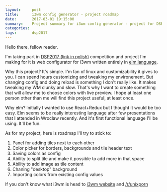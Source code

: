 ```yaml
---
layout:     post
title:      i3wm config generator - project roadmap
date:       2017-03-01 19:15:00
summary:    Project summary for i3wm config generator - project for DSP2017 competition
categories: 
tags:       dsp2017
---
```


Hello there, fellow reader. 

I'm taking part in [DSP2017 (link in polish)](http://devstyle.pl/daj-sie-poznac/) 
competition and project I'm making for it is web configurator for i3wm written 
entirely in [elm language](http://elm-lang.org/). 

Why this project? It's simple. I'm fan of linux and customizability it gives to 
you. I can spend hours customizing and tweaking my environement. But changing 
config and doing reload is something I don't really like. It makes tweaking my 
WM clunky and slow. That's why I want to create something that will allow me to 
choose colors with live preview. I hope at least one person other than me will 
find this project useful, at least once.

Why elm? Initially I wanted to use React+Redux but I thought it would be too easy.
Elm seems to be really interesting language after few presentations that I attended
in Wroclaw recently. And it's first functional language I'll be using. It'll be fun. 

As for my project, here is roadmap I'll try to stick to: 

1. Panel for adding tiles next to each other
2. Color picker for borders, backgrounds and tile header text 
3. Saving colors as config 
4. Ability to split tile and make it possible to add more in that space
5. Ability to add image as tile content 
6. Chaning "desktop" background
7. Importing colors from existing config values

If you don't know what i3wm is head to [i3wm website](https://i3wm.org/) and 
[/r/unixporn](https://www.reddit.com/r/unixporn/search?q=i3&sort=top&restrict_sr=on&t=all)